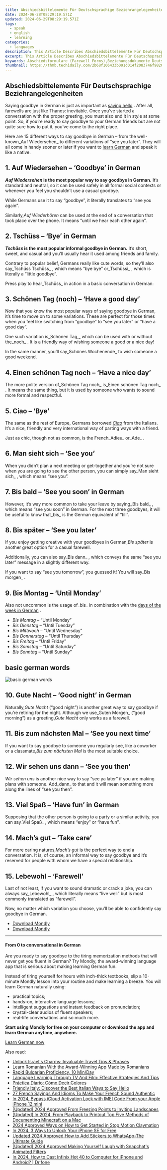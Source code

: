 ```yaml
---
title: Abschiedsbittelemente Für Deutschsprachige Beziehrangelegenheiten
date: 2024-06-28T08:29:19.571Z
updated: 2024-06-29T08:29:19.571Z
tags:
  - speak
  - english
  - learning
categories:
  - languages
description: This Article Describes Abschiedsbittelemente Für Deutschsprachige Beziehrangelegenheiten
excerpt: This Article Describes Abschiedsbittelemente Für Deutschsprachige Beziehrangelegenheiten
keywords: Abschiedsformulare (Farewell Forms),Beziehungsdokumente Deutsch (German Relationship Documents),Abschiedsschreiben Deutsch (Farewell Letters in German),Beziehungsdokumente Anmeldung (Relationship Documentation Registration),Deutschsprachige Trennungserklärung (German Separation Declaration),Beziehungsdokumente Übergangsphase (Relationship Documents During Transition),Abschiedsbescheinigungen Deutsch (Farewell Certificates in German)
thumbnail: https://thmb.techidaily.com/2b68f106433b091c014f2083746f9820ace97ab74d68e3b5f340250f5652e1ee.jpg
---
```


## Abschiedsbittelemente Für Deutschsprachige Beziehrangelegenheiten

 Saying goodbye in German is just as important as [saying hello](https://shop.mondly.com/affiliate.php?ACCOUNT=ATISTUDI&AFFILIATE=108875&PATH=https://www.mondly.com?AFFILIATE=108875) . After all, farewells are just like Thanos: inevitable. Once you’ve started a conversation with the proper greeting, you must also end it in style at some point. So, if you’re ready to say goodbye to your German friends but are not quite sure how to put it, you’ve come to the right place.

 Here are 15 different ways to say goodbye in German – from the well-known_Auf Wiedersehen_ to different variations of “see you later”. They will all come in handy sooner or later if you want to [learn German](https://shop.mondly.com/affiliate.php?ACCOUNT=ATISTUDI&AFFILIATE=108875&PATH=https://www.mondly.com?AFFILIATE=108875) and speak it like a native.

## 1\. Auf Wiedersehen – ‘Goodbye’ in German

**_Auf Wiedersehen_ is the most popular way to say goodbye in German.** It’s standard and neutral, so it can be used safely in all formal social contexts or whenever you feel you shouldn’t use a casual goodbye.

 While Germans use it to say “goodbye”, it literally translates to “see you again”.

 Similarly,_Auf Wiederhören_ can be used at the end of a conversation that took place over the phone. It means “until we hear each other again”.

## 2\. Tschüss – ‘Bye’ in German

**_Tschüss_ is the most popular informal goodbye in German.** It’s short, sweet, and casual and you’ll usually hear it used among friends and family.

 Contrary to popular belief, Germans really like cute words, so they’ll also say_Tschüss Tschüss_ , which means “bye bye” or_Tschüssi_ , which is literally a “little goodbye”.

 Press play to hear_Tschüss_ in action in a basic conversation in German:

## 3\. Schönen Tag (noch) – ‘Have a good day’

 Now that you know the most popular ways of saying goodbye in German, it’s time to move on to some variations. These are perfect for those times when you feel like switching from “goodbye” to “see you later” or “have a good day”.

 One such variation is_Schönen Tag,_ which can be used with or without the_noch_ . It is a friendly way of wishing someone a good or a nice day!

 In the same manner, you’ll say_Schönes Wochenende_ to wish someone a good weekend.

## 4\. Einen schönen Tag noch – ‘Have a nice day’

 The more polite version of_Schönen Tag noch_ is_Einen schönen Tag noch_ . It means the same thing, but it is used by someone who wants to sound more formal and respectful.

## 5\. Ciao – ‘Bye’

 The same as the rest of Europe, Germans borrowed [_Ciao_](https://shop.mondly.com/affiliate.php?ACCOUNT=ATISTUDI&AFFILIATE=108875&PATH=https://www.mondly.com?AFFILIATE=108875) from the Italians. It’s a nice, friendly and very international way of parting ways with a friend.

 Just as chic, though not as common, is the French_Adieu_ or_Ade_ .

## 6\. Man sieht sich – ‘See you’

 When you didn’t plan a next meeting or get-together and you’re not sure when you are going to see the other person, you can simply say_Man sieht sich_ , which means “see you”.

## 7\. Bis bald – ‘See you soon’ in German

 However, it’s way more common to take your leave by saying_Bis bald_ , which means “see you soon” in German. For the next three goodbyes, it will be useful to know that_bis_ is the German equivalent of “till”.

## 8\. Bis später – ‘See you later’

 If you enjoy getting creative with your goodbyes in German,_Bis später_ is another great option for a casual farewell.

 Additionally, you can also say_Bis dann_ , which conveys the same “see you later” message in a slightly different way.

 If you want to say “see you tomorrow”, you guessed it! You will say_Bis morgen_ .

## 9\. Bis Montag – ‘Until Monday’

 Also not uncommon is the usage of_bis_ in combination with the [days of the week in German](https://shop.mondly.com/affiliate.php?ACCOUNT=ATISTUDI&AFFILIATE=108875&PATH=https://www.mondly.com?AFFILIATE=108875) .

* _Bis Montag_ – “Until Monday”
* _Bis Dienstag_ – “Until Tuesday”
* _Bis Mittwoch_ – “Until Wednesday”
* _Bis Donnerstag_ – “Until Thursday”
* _Bis Freitag_ – “Until Friday”
* _Bis Samstag_ – “Until Saturday”
* _Bis Sonntag_ – “Until Sunday”

## basic german words

![basic german words](https://edge.mondly.com/blog/wp-content/uploads/2022/07/basic-german-words-960x960.png "15 Ways To Say Goodbye In German 2")

## 10\. Gute Nacht – ‘Good night’ in German

 Naturally,_Gute Nacht_ (“good night”) is another great way to say goodbye if you’re retiring for the night. Although we use_Guten Morgen_ (“good morning”) as a greeting,_Gute Nacht_ only works as a farewell.

## 11\. Bis zum nächsten Mal – ‘See you next time’

 If you want to say goodbye to someone you regularly see, like a coworker or a classmate,_Bis zum nächsten Mal_ is the most suitable choice.

## 12\. Wir sehen uns dann – ‘See you then’

_Wir sehen uns_ is another nice way to say “see ya later” if you are making plans with someone. Add_dann_ to that and it will mean something more along the lines of “see you then”.

## 13\. Viel Spaß – ‘Have fun’ in German

 Supposing that the other person is going to a party or a similar activity, you can say_Viel Spaß_ , which means “enjoy” or “have fun”.

## 14\. Mach’s gut – ‘Take care’

 For more caring natures,_Mach’s gut_ is the perfect way to end a conversation. It is, of course, an informal way to say goodbye and it’s reserved for people with whom we have a special relationship.

## 15\. Lebewohl – ‘Farewell’

 Last of not least, if you want to sound dramatic or crack a joke, you can always say_Lebewohl_ , which literally means “live well” but is most commonly translated as “farewell”.

 Now, no matter which variation you choose, you’ll be able to confidently say goodbye in German.

* [Download Mondly](https://www.facebook.com/sharer/sharer.php?u=https%3A%2F%2Fwww.mondly.com%2Fblog%2Fgoodbye-in-german%2F&t=15+Ways+to+Say+Goodbye+in+German "Share on Facebook")
* [Download Mondly](https://shop.mondly.com/affiliate.php?ACCOUNT=ATISTUDI&AFFILIATE=108875&PATH=https://www.mondly.com?AFFILIATE=108875)

---

#### From 0 to conversational in German

 Are you ready to say goodbye to the tiring memorization methods that will never get you fluent in German? Try Mondly, the award-winning language app that is serious about making learning German fun.

 Instead of tiring yourself for hours with inch-thick textbooks, slip a 10-minute Mondly lesson into your routine and make learning a breeze. You will learn German naturally using:

* practical topics;
* hands-on, interactive language lessons;
* intelligent suggestions and instant feedback on pronunciation;
* crystal-clear audios of fluent speakers;
* real-life conversations and so much more.

 **Start using Mondly for free on your computer or download the app and learn German anytime, anywhere.**

[Learn German now](https://adjt.mondly.com/5ixfg4k?campaign=blog-post-id-6933&fallback=https%3A%2F%2Fapp.mondly.com%3Futm%5Fmedium%3Dblog%5Fblog-post-id-6933%26utm%5Fsource%3Dblog-post-id-6933&redirect%5Fmacos=https%3A%2F%2Fapp.mondly.com%3Futm%5Fmedium%3Dblog%5Fblog-post-id-6933%26utm%5Fsource%3Dblog-post-id-6933&redirect%5Fandroid=https%3A%2F%2Fplay.google.com%2Fstore%2Fapps%2Fdetails%3Fid%3Dcom.atistudios.mondly.languages%3Futm%5Fmedium%3Dblog%5Fblog-post-id-6933%26utm%5Fsource%3Dblog-post-id-6933&redirect%5Fios=https%3A%2F%2Fapps.apple.com%2Fapp%2Fapple-store%2Fid987873536%3Fpt%3D78954800%26ct%3Dblog-post-id-6933%26mt%3D8 "Learn German now")

<ins class="adsbygoogle"
     style="display:block"
     data-ad-format="autorelaxed"
     data-ad-client="ca-pub-7571918770474297"
     data-ad-slot="1223367746"></ins>



<ins class="adsbygoogle"
     style="display:block"
     data-ad-client="ca-pub-7571918770474297"
     data-ad-slot="8358498916"
     data-ad-format="auto"
     data-full-width-responsive="true"></ins>

<span class="atpl-alsoreadstyle">Also read:</span>
<div><ul>
<li><a href="https://mondly-stories.techidaily.com/unlock-israels-charms-invaluable-travel-tips-and-phrases/"><u>Unlock Israel's Charms: Invaluable Travel Tips & Phrases</u></a></li>
<li><a href="https://mondly-stories.techidaily.com/learn-romanian-with-the-award-winning-app-made-by-romanians/"><u>Learn Romanian With the Award-Winning App Made by Romanians</u></a></li>
<li><a href="https://mondly-stories.techidaily.com/rapid-bulgarian-proficiency-10-minday/"><u>Rapid Bulgarian Proficiency, 10 Min/Day</u></a></li>
<li><a href="https://mondly-stories.techidaily.com/language-learning-through-tv-and-film-effective-strategies-and-tips/"><u>Language Learning Through TV And Film: Effective Strategies And Tips</u></a></li>
<li><a href="https://mondly-stories.techidaily.com/practica-diario-como-decir-colores/"><u>Práctica Diario: Cómo Decir Colores</u></a></li>
<li><a href="https://mondly-stories.techidaily.com/friendly-italy-discover-the-best-italian-ways-to-say-hello/"><u>Friendly Italy: Discover the Best Italian Ways to Say Hello</u></a></li>
<li><a href="https://mondly-stories.techidaily.com/27-french-sayings-and-idioms-to-make-your-french-sound-authentic/"><u>27 French Sayings And Idioms To Make Your French Sound Authentic</u></a></li>
<li><a href="https://activate-lock.techidaily.com/in-2024-bypass-icloud-activation-lock-with-imei-code-from-your-apple-iphone-12-mini-by-drfone-ios/"><u>In 2024, Bypass iCloud Activation Lock with IMEI Code From your Apple iPhone 12 mini</u></a></li>
<li><a href="https://eaxpv-info.techidaily.com/updated-2024-approved-from-freezing-points-to-inviting-landscapes/"><u>[Updated] 2024 Approved  From Freezing Points to Inviting Landscapes</u></a></li>
<li><a href="https://digital-screen-recording.techidaily.com/updated-in-2024-from-playback-to-printout-top-five-methods-of-documenting-minecraft-on-a-mac/"><u>[Updated] In 2024, From Playback to Printout  Top Five Methods of Documenting Minecraft on a Mac</u></a></li>
<li><a href="https://animation-videos.techidaily.com/2024-approved-ways-on-how-to-get-started-in-stop-motion-claymation/"><u>2024 Approved Ways on How to Get Started in Stop Motion Claymation</u></a></li>
<li><a href="https://sim-unlock.techidaily.com/in-2024-3-ways-to-unlock-your-iphone-se-for-free-by-drfone-ios/"><u>In 2024, 3 Ways to Unlock Your iPhone SE for Free</u></a></li>
<li><a href="https://meme-emoji.techidaily.com/updated-2024-approved-how-to-add-stickers-to-whatsapp-the-ultimate-guide/"><u>Updated 2024 Approved How to Add Stickers to WhatsApp-The Ultimate Guide</u></a></li>
<li><a href="https://snapchat-videos.techidaily.com/updated-2024-approved-making-yourself-laugh-with-snapchats-animated-filters/"><u>[Updated] 2024 Approved  Making Yourself Laugh with Snapchat's Animated Filters</u></a></li>
<li><a href="https://screen-mirror.techidaily.com/in-2024-how-to-cast-infinix-hot-40-to-computer-for-iphone-and-android-drfone-by-drfone-android/"><u>In 2024, How to Cast Infinix Hot 40 to Computer for iPhone and Android? | Dr.fone</u></a></li>
</ul></div>
